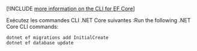 [!INCLUDE [more information on the CLI for EF Core](~/includes/ef-cli.md)]

<span data-ttu-id="c09e9-101">Exécutez les commandes CLI .NET Core suivantes :</span><span class="sxs-lookup"><span data-stu-id="c09e9-101">Run the following .NET Core CLI commands:</span></span>

```dotnetcli
dotnet ef migrations add InitialCreate
dotnet ef database update
```
